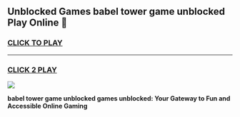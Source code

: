 
## Unblocked Games babel tower game unblocked Play Online 👋
<h3>
<a href="https://news.freeplayer.one?title=babel_tower_game_unblocked&ref=17F">CLICK TO PLAY</a></h3>
<hr>

<h3>
<a href="https://news.freeplayer.one?title=babel_tower_game_unblocked&ref=17F">CLICK 2 PLAY</a>
  
</h3>

<a href="https://news.freeplayer.one?title=babel_tower_game_unblocked&ref=17F/"><img src="https://clearcache.store/games.png"></a>


**babel tower game unblocked games unblocked: Your Gateway to Fun and Accessible Online Gaming**
